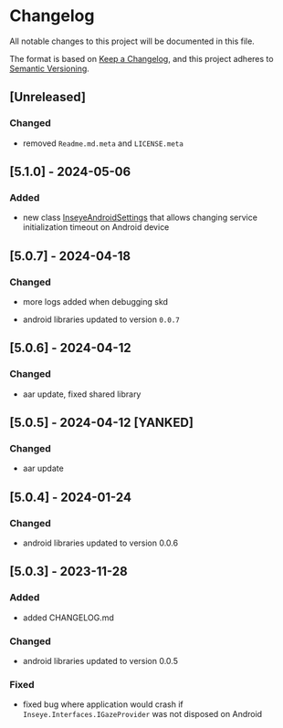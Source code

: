 ﻿# Changelog

All notable changes to this project will be documented in this file.

The format is based on [Keep a Changelog](https://keepachangelog.com/en/1.1.0/),
and this project adheres to [Semantic Versioning](https://semver.org/spec/v2.0.0.html).
## [Unreleased]

### Changed

- removed  `Readme.md.meta` and `LICENSE.meta`

## [5.1.0] - 2024-05-06

### Added

- new class [InseyeAndroidSettings](./Runtime/Android/InseyeAndroidSettings.cs) that allows changing service initialization timeout on Android device

## [5.0.7] - 2024-04-18

### Changed

- more logs added when debugging skd

- android libraries updated to version `0.0.7`

## [5.0.6] - 2024-04-12

### Changed

- aar update, fixed shared library

## [5.0.5] - 2024-04-12 [YANKED]

### Changed

- aar update

## [5.0.4] - 2024-01-24

### Changed

- android libraries updated to version 0.0.6

## [5.0.3] - 2023-11-28

### Added

- added CHANGELOG.md

### Changed

- android libraries updated to version 0.0.5

### Fixed

- fixed bug where application would crash if `Inseye.Interfaces.IGazeProvider` was not disposed on Android
